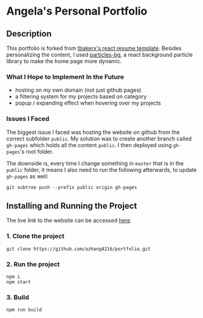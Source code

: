 # Angela's Personal Portfolio

## Description
This portfolio is forked from [tbakerx's react resume template](https://github.com/tbakerx/react-resume-template). Besides personalizing the content, I used [particles-bg](https://github.com/lindelof/particles-bg), a react background particle library to make the home page more dynamic.


### What I Hope to Implement In the Future
- hosting on my own domain (not just github pages)
- a filtering system for my projects based on category
- popup / expanding effect when hovering over my projects


### Issues I Faced
The biggest issue I faced was hosting the website on github from the correct subfolder `public`. My solution was to create another branch called `gh-pages` which holds all the content `public`. I then deployed using `gh-pages`'s root folder.

The downside is, every time I change something in `master` that is in the `public` folder, it means I also need to run the following afterwards, to update `gh-pages` as well:

```shell
git subtree push --prefix public origin gh-pages
```

## Installing and Running the Project
The live link to the website can be accessed [here](https://azhang4216.github.io/portfolio/).

### 1. Clone the project
```shell
git clone https://github.com/azhang4216/portfolio.git
```

### 2. Run the project
```shell
npm i
npm start
```

### 3. Build
```shell
npm run build
```